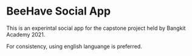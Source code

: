 # BeeHave Social App

This is an experintal social app for the capstone project held by Bangkit Academy 2021.

For consistency, using english languange is preferred.
